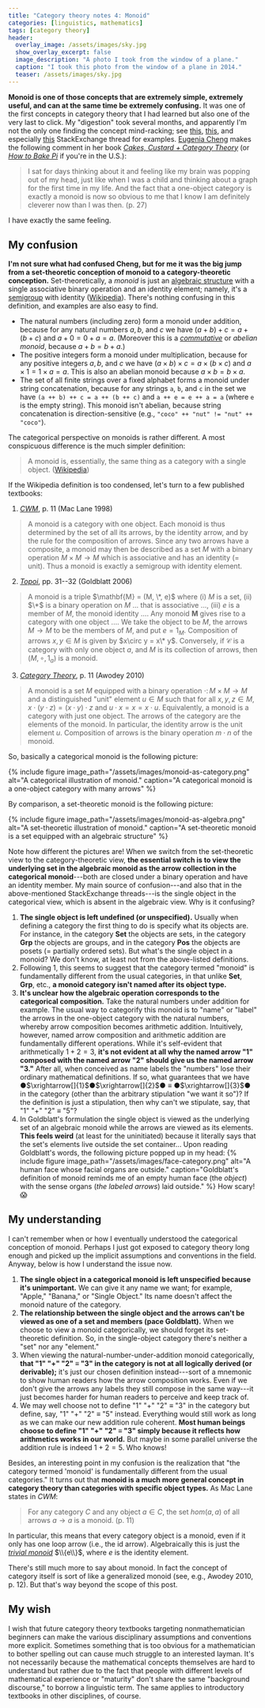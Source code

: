 ```yaml
---
title: "Category theory notes 4: Monoid"
categories: [linguistics, mathematics]
tags: [category theory]
header:
  overlay_image: /assets/images/sky.jpg
  show_overlay_excerpt: false
  image_description: "A photo I took from the window of a plane."
  caption: "I took this photo from the window of a plane in 2014."
  teaser: /assets/images/sky.jpg
---
```


**Monoid is one of those concepts that are extremely simple, extremely useful, and can at the same time be extremely confusing.** It was one of the first concepts in category theory that I had learned but also one of the very last to click. My "digestion" took several months, and apparently I'm not the only one finding the concept mind-racking; see [this](https://math.stackexchange.com/questions/1332690/monoid-as-a-single-object-category), [this](https://math.stackexchange.com/questions/2674616/how-can-a-monoid-be-a-category-with-just-one-object), and especially [this](https://math.stackexchange.com/questions/957526/trying-to-understand-significance-of-monoid-as-a-one-object-category) StackExchange thread for examples. [Eugenia Cheng](http://eugeniacheng.com) makes the following comment in her book [_Cakes, Custard + Category Theory_](https://books.google.co.uk/books?id=fhW8rQEACAAJ&source=gbs_book_other_versions) (or [_How to Bake Pi_](https://books.google.co.uk/books?id=UzKVBgAAQBAJ&source=gbs_navlinks_s) if you're in the U.S.):
>I sat for days thinking about it and feeling like my brain was popping out of my head, just like when I was a child and thinking about a graph for the first time in my life. And the fact that a one-object category is exactly a monoid is now so obvious to me that I know I am definitely cleverer now than I was then. (p.&nbsp;27)

I have exactly the same feeling.

## My confusion
**I'm not sure what had confused Cheng, but for me it was the big jump from a set-theoretic conception of monoid to a category-theoretic conception.** Set-theoretically, a _monoid_ is just an [algebraic structure](https://en.wikipedia.org/wiki/Algebraic_structure) with a single associative binary operation and an identity element; namely, it's a [semigroup](https://en.wikipedia.org/wiki/Semigroup) with identity ([Wikipedia](https://en.wikipedia.org/wiki/Monoid)). There's nothing confusing in this definition, and examples are also easy to find.
- The natural numbers (including zero) form a monoid under addition, because for any natural numbers $a, b,$ and $c$ we have $(a+b)+c = a+(b+c)$ and $a+0 = 0+a = a$. (Moreover this is a [_commutative_](https://en.wikipedia.org/wiki/Monoid#Commutative_monoid) or _abelian monoid_, because $a+b = b+a$.)
- The positive integers form a monoid under multiplication, because for any positive integers $a, b,$ and $c$ we have $(a \times b)\times c = a\times (b\times c)$ and $a\times 1 = 1\times a = a$. This is also an abelian monoid because $a\times b = b\times a$.
- The set of all finite strings over a fixed alphabet forms a monoid under string concatenation, because for any strings `a`, `b`, and `c` in the set we have `(a ++ b) ++ c = a ++ (b ++ c)` and `a ++ e = e ++ a = a` (where `e` is the empty string). This monoid isn't abelian, because string concatenation is direction-sensitive (e.g., `"coco" ++ "nut" != "nut" ++ "coco"`).

The categorical perspective on monoids is rather different. A most conspicuous difference is the much simpler definition:
>A monoid is, essentially, the same thing as a category with a single object. ([Wikipedia](https://en.wikipedia.org/wiki/Monoid#Relation_to_category_theory))

If the Wikipedia definition is too condensed, let's turn to a few published textbooks:
1. [_CWM_](https://books.google.co.uk/books?id=MXboNPdTv7QC&source=gbs_navlinks_s), p.&nbsp;11 (Mac Lane 1998)
>A monoid is a category with one object. Each monoid is thus determined by the set of all its arrows, by the identity arrow, and by the rule for the composition of arrows. Since any two arrows have a composite, a monoid may then be described as a set $M$ with a binary operation $M\times M \rightarrow M$ which is associative and has an identity (= unit). Thus a monoid is exactly a semigroup with identity element.
2. [_Topoi_](https://books.google.co.uk/books?id=AwLc-12-7LMC&source=gbs_book_other_versions), pp.&nbsp;31--32 (Goldblatt 2006)
>A monoid is a triple $\mathbf{M} = (M, \*, e)$ where (i) $M$ is a set, (ii) $\*$ is a binary operation on $M$ ... that is associative ..., (iii) $e$ is a member of $M$, the monoid identity .... Any monoid $\mathbf{M}$ gives rise to a category with one object .... We take the object to be $M$, the arrows $M \rightarrow M$ to be the members of $M$, and put $e = 1_M$. Composition of arrows $x,y\in M$ is given by $x\circ y = x\* y$. Conversely, if $\mathcal{C}$ is a category with only one object $a$, and $M$ is its collection of arrows, then $(M, \circ, 1_a)$ is a monoid.
3. [_Category Theory_](https://books.google.co.uk/books/about/Category_Theory.html?id=-MCJ6x2lC7oC&redir_esc=y), p.&nbsp;11 (Awodey 2010)
>A monoid is a set $M$ equipped with a binary operation $\cdot\colon M\times M \rightarrow M$ and a distinguished "unit" element $u \in M$ such that for all $x, y, z \in M, x\cdot(y\cdot z) = (x\cdot y)\cdot z$ and $u\cdot x = x = x\cdot u$. Equivalently, a monoid is a category with just one object. The arrows of the category are the elements of the monoid. In particular, the identity arrow is the unit element $u$. Composition of arrows is the binary operation $m\cdot n$ of the monoid.

So, basically a categorical monoid is the following picture:

{% include figure image_path="/assets/images/monoid-as-category.png" alt="A categorical illustration of monoid." caption="A categorical monoid is a one-object category with many arrows" %}

By comparison, a set-theoretic monoid is the following picture:

{% include figure image_path="/assets/images/monoid-as-algebra.png" alt="A set-theoretic illustration of monoid." caption="A set-theoretic monoid is a set equipped with an algebraic structure" %}

Note how different the pictures are! When we switch from the set-theoretic view to the category-theoretic view, **the essential switch is to view the underlying set in the algebraic monoid as the arrow collection in the categorical monoid**---both are closed under a binary operation and have an identity member. My main source of confusion---and also that in the above-mentioned StackExchange threads---is the single object in the categorical view, which is absent in the algebraic view. Why is it confusing?
1. **The single object is left undefined (or unspecified).** Usually when defining a category the first thing to do is specify what its objects are. For instance, in the category $\mathbf{Set}$ the objects are sets, in the category $\mathbf{Grp}$ the objects are groups, and in the category $\mathbf{Pos}$ the objects are posets (= partially ordered sets). But what's the single object in a monoid? We don't know, at least not from the above-listed definitions.
2. Following 1, this seems to suggest that the category termed "monoid" is fundamentally different from the usual categories, in that unlike $\mathbf{Set}$, $\mathbf{Grp}$, etc., **a monoid category isn't named after its object type.**
3. **It's unclear how the algebraic operation corresponds to the categorical composition.** Take the natural numbers under   addition for example. The usual way to categorify this monoid is to "name" or "label" the arrows in the one-object category with the natural numbers, whereby arrow composition becomes arithmetic addition. Intuitively, however, named arrow composition and arithmetic addition are fundamentally different operations. While it's self-evident that arithmetically $1+2=3$, **it's not evident at all why the named arrow "1" composed with the named arrow "2" should give us the named arrow "3."** After all, when conceived as name labels the "numbers" lose their ordinary mathematical definitions. If so, what guarantees that we have &#9679;$\xrightarrow[]{1}$&#9679;$\xrightarrow[]{2}$&#9679;&nbsp;$\equiv$&nbsp;&#9679;$\xrightarrow[]{3}$&#9679; in the category (other than the arbitrary stipulation "we want it so")? If the definition is just a stipulation, then why can't we stipulate, say, that "1" "+" "2" $\equiv$ "5"?
4. In Goldblatt's formulation the single object is viewed as the underlying set of an algebraic monoid while the arrows are viewed as its elements. **This feels weird** (at least for the uninitiated) because it literally says that the set's elements live outside the set container... Upon reading Goldblatt's words, the following picture popped up in my head:
{% include figure image_path="/assets/images/face-category.png" alt="A human face whose facial organs are outside." caption="Goldblatt's definition of monoid reminds me of an empty human face (the _object_) with the sense organs (_the labeled arrows_) laid outside." %}
How scary!😱

## My understanding
I can't remember when or how I eventually understood the categorical conception of monoid. Perhaps I just got exposed to category theory long enough and picked up the implicit assumptions and conventions in the field. Anyway, below is how I understand the issue now.

1. **The single object in a categorical monoid is left unspecified because it's unimportant.** We can give it any name we want; for example, "Apple," "Banana," or "Single Object." Its name doesn't affect the monoid nature of the category.
2. **The relationship between the single object and the arrows can't be viewed as one of a set and members (pace Goldblatt).** When we choose to view a monoid categorically, we should forget its set-theoretic definition. So, in the single-object category there's neither a "set" nor any "element."
3. When viewing the natural-number-under-addition monoid categorically, **that "1" "+" "2" $\equiv$ "3" in the category is not at all logically derived (or derivable);** it's just our chosen definition instead---sort of a mnemonic to show human readers how the arrow composition works. Even if we don't give the arrows any labels they still compose in the same way---it just becomes harder for human readers to perceive and keep track of.
4. We may well choose not to define "1" "+" "2" $\equiv$ "3" in the category but define, say, "1" "+" "2" $\equiv$ "5" instead. Everything would still work as long as we can make our new addition rule coherent. **Most human beings choose to define "1" "+" "2" $\equiv$ "3" simply because it reflects how arithmetics works in our world.** But maybe in some parallel universe the addition rule is indeed $1+2=5$. Who knows!

Besides, an interesting point in my confusion is the realization that "the category termed 'monoid' is fundamentally different from the usual categories." It turns out that **monoid is a much more general concept in category theory than categories with specific object types.** As Mac Lane states in _CWM_:
>For any category $C$ and any object $a\in C$, the set $hom(a,a)$ of all arrows $a\rightarrow a$ is a monoid. (p.&nbsp;11)

In particular, this means that every category object is a monoid, even if it only has one loop arrow (i.e., the id arrow). Algebraically this is just the [_trivial monoid_](https://en.wikipedia.org/wiki/Trivial_group) $\\{e\\}$, where $e$ is the identity element.

There's still much more to say about monoid. In fact the concept of category itself is sort of like a generalized monoid (see, e.g., Awodey 2010, p.&nbsp;12). But that's way beyond the scope of this post.

## My wish
I wish that future category theory textbooks targeting nonmathematician beginners can make the various disciplinary assumptions and conventions more explicit. Sometimes something that is too obvious for a mathematician to bother spelling out can cause much struggle to an interested layman. It's not necessarily because the mathematical concepts themselves are hard to understand but rather due to the fact that people with different levels of mathematical experience or "maturity" don't share the same "background discourse," to borrow a linguistic term. The same applies to introductory textbooks in other disciplines, of course.
